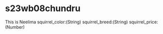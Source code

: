 # s23wb08chundru
This is Neelima
squirrel_color:(String)
squirrel_breed:(String)
squirrel_price:(Number)
 